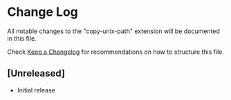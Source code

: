 # Change Log
All notable changes to the "copy-unix-path" extension will be documented in this file.

Check [Keep a Changelog](http://keepachangelog.com/) for recommendations on how to structure this file.

## [Unreleased]
- Initial release
